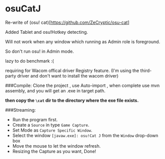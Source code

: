 # osuCatJ

Re-write of (osu! cat)[https://github.com/ZeCryptic/osu-cat]

Added Tablet and osu!Hotkey detecting.

Will not work when any window which running as Admin role is foreground. 

So don't run osu! in Admin mode.

lazy to do benchmark :(

requiring for Wacom offical driver Registry feature. (I'm using the third-party driver and don't want to install the wacom driver)


###Compile:
Clone the project , use Auto-import , when complete use mvn assembly, and you will get an .exe in target path.

**then copy the `\cat` dir to the directory where the exe file exists.**


###Streaming:
+ Run the program first.
+ Create a `Source` in type `Game Capture`.
+ Set Mode as `Capture Specific Window`.
+ Select the window `[javaw.exe]: osu!Cat J` from the `Window` drop-down box
+ Move the mouse to let the window refresh.
+ Resizing the Capture as you want, Done! 


